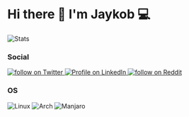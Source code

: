 # Hi there 👋 I'm Jaykob 💻

![Stats](https://komarev.com/ghpvc/?username=jaykobpc&color=green)

### Social

<a href="https://twitter.com/jaykob_w">
  <img src="https://img.shields.io/badge/jaykob_w-%231DA1F2.svg?style=for-the-badge&logo=Twitter&logoColor=white" alt="follow on Twitter">
</a>

<a href="https://www.linkedin.com/in/jacob-watenga-81496b136/">
  <img src="https://img.shields.io/badge/linkedin-%230077B5.svg?style=for-the-badge&logo=linkedin&logoColor=white" alt="Profile on LinkedIn">
</a>

<a href="https://www.reddit.com/user/jaykobpc">
  <img src="https://img.shields.io/badge/Reddit-FF4500?style=for-the-badge&logo=reddit&logoColor=white" alt="follow on Reddit">
</a>

### OS

![Linux](https://img.shields.io/badge/Linux-FCC624?style=for-the-badge&logo=linux&logoColor=black)
![Arch](https://img.shields.io/badge/Arch%20Linux-1793D1?logo=arch-linux&logoColor=fff&style=for-the-badge)
![Manjaro](https://img.shields.io/badge/Manjaro-35BF5C?style=for-the-badge&logo=Manjaro&logoColor=white)
